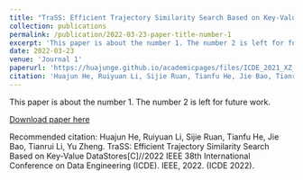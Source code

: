 ```yaml
---
title: "TraSS: Efficient Trajectory Similarity Search Based on Key-Value Data Stores"
collection: publications
permalink: /publication/2022-03-23-paper-title-number-1
excerpt: 'This paper is about the number 1. The number 2 is left for future work.'
date: 2022-03-23
venue: 'Journal 1'
paperurl: 'https://huajunge.github.io/academicpages/files/ICDE_2021_XZ_cr_yl.pdf'
citation: 'Huajun He, Ruiyuan Li, Sijie Ruan, Tianfu He, Jie Bao, Tianrui Li, Yu Zheng. TraSS: Efficient Trajectory Similarity Search Based on Key-Value DataStores[C]//2022 IEEE 38th International Conference on Data Engineering (ICDE). IEEE, 2022. (ICDE 2022)'
---
```

This paper is about the number 1. The number 2 is left for future work.

[Download paper here](https://huajunge.github.io/academicpages/files/ICDE_2021_XZ_cr_yl.pdf)

Recommended citation: Huajun He, Ruiyuan Li, Sijie Ruan, Tianfu He, Jie Bao, Tianrui Li, Yu Zheng. TraSS: Efficient Trajectory Similarity Search Based on Key-Value DataStores[C]//2022 IEEE 38th International Conference on Data Engineering (ICDE). IEEE, 2022. (ICDE 2022).